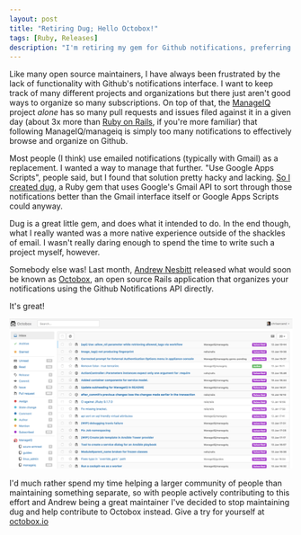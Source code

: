```yaml
---
layout: post
title: "Retiring Dug; Hello Octobox!"
tags: [Ruby, Releases]
description: "I'm retiring my gem for Github notifications, preferring to contribute to Octobox instead."
---
```


Like many open source maintainers, I have always been frustrated by the lack of
functionality with Github's notifications interface. I want to keep track of
many different projects and organizations but there just aren't good ways to
organize so many subscriptions. On top of that, the
[ManageIQ](https://github.com/ManageIQ/manageiq) project *alone* has so many
pull requests and issues filed against it in a given day (about 3x more than
[Ruby on Rails](https://github.com/rails/rails), if you're more familiar) that
following ManageIQ/manageiq is simply too many notifications to
effectively browse and organize on Github.

Most people (I think) use emailed notifications (typically with Gmail) as a
replacement. I wanted a way to manage that further. "Use Google Apps Scripts",
people said, but I found that solution pretty hacky and lacking. [So I created
dug](https://chrisarcand.com/introducing-dug/), a Ruby gem that uses Google's
Gmail API to sort through those notifications better than the Gmail interface
itself or Google Apps Scripts could anyway.

Dug is a great little gem, and does what it intended to do. In the end though,
what I really wanted was a more native experience outside of the shackles of
email. I wasn't really daring enough to spend the time to write such a project
myself, however.

Somebody else was! Last month, [Andrew Nesbitt](https://github.com/andrew)
released what would soon be known as
[Octobox](https://github.com/octobox/octobox), an open source Rails application
that organizes your notifications using the Github Notifications API directly.

It's great!

![](../images/posts/udmlb.jpg)

I'd much rather spend my time helping a larger community of people than
maintaining something separate, so with people actively contributing to this
effort and Andrew being a great maintainer I've decided to stop maintaining dug
and help contribute to Octobox instead. Give a try for yourself at [octobox.io](https://octobox.io/)
